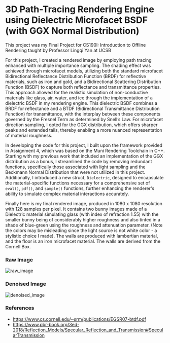 # 3D Path-Tracing Rendering Engine using Dielectric Microfacet BSDF (with GGX Normal Distribution)

This project was my Final Project for CS190I: Introduction to Offline Rendering taught by Professor Lingqi Yan at UCSB

For this project, I created a rendered image by employing path tracing enhanced with multiple importance sampling. The shading effect was achieved through microfacet models, utilizing both the standard microfacet Bidirectional Reflectance Distribution Function (BRDF) for reflective materials, such as iron and gold, and a Bidirectional Scattering Distribution Function (BSDF) to capture both reflectance and transmittance properties. This approach allowed for the realistic simulation of non-conductive materials like glass, air, water, and ice through the implementation of a dielectric BSDF in my rendering engine. This dielectric BSDF combines a BRDF for reflectance and a BTDF (Bidirectional Transmittance Distribution Function) for transmittance, with the interplay between these components governed by the Fresnel Term as determined by Snell’s Law. For microfacet direction sampling, I opted for the GGX distribution, which offers sharper peaks and extended tails, thereby enabling a more nuanced representation of material roughness.

In developing the code for this project, I built upon the framework provided in Assignment 4, which was based on the Muni Rendering Toolchain in C++. Starting with my previous work that included an implementation of the GGX distribution as a bonus, I streamlined the code by removing redundant functions, specifically those associated with light sampling and the Beckmann Normal Distribution that were not utilized in this project. Additionally, I introduced a new struct, $\texttt{Dielectric}$, designed to encapsulate the material-specific functions necessary for a comprehensive set of $\texttt{eval()}$, $\texttt{pdf()}$, and $\texttt{sample()}$ functions, further enhancing the renderer's ability to simulate complex material interactions accurately.

Finally here is my final rendered image, produced in 1080 x 1080 resolution with 128 samples per pixel. It contains two bunny images made of a Dielectric material simulating glass (with index of refraction 1.55) with the smaller bunny being of considerably higher roughness and also tinted in a shade of blue-green using the roughness and attenuation parameter. (Note the colors may be misleading since the light source is not white color - a stylistic choice I made). The walls are produced with lambertian material, and the floor is an iron microfacet material. The walls are derived from the Cornell Box.

### Raw Image

![raw_image](https://github.com/mageswarankk/offline-rendering-engine/assets/73411210/5e9424a9-1677-4a9b-9328-36381dccc865)

### Denoised Image

![denoised_image](https://github.com/mageswarankk/offline-rendering-engine/assets/73411210/e085abaf-6f8c-459c-86c0-363db04ed4b7)

### References

- https://www.cs.cornell.edu/~srm/publications/EGSR07-btdf.pdf
- https://www.pbr-book.org/3ed-2018/Reflection_Models/Specular_Reflection_and_Transmission#SpecularTransmission
